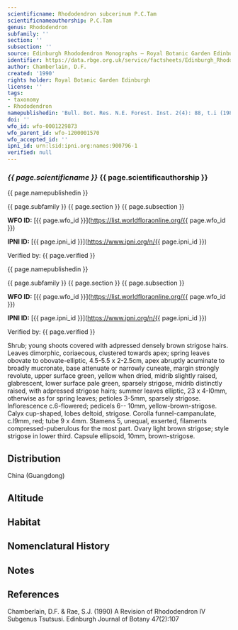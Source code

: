 ```yaml
---
scientificname: Rhododendron subcerinum P.C.Tam
scientificnameauthorship: P.C.Tam
genus: Rhododendron
subfamily: ''
section: ''
subsection: ''
source: Edinburgh Rhododendron Monographs – Royal Botanic Garden Edinburgh
identifier: https://data.rbge.org.uk/service/factsheets/Edinburgh_Rhododendron_Monographs.xhtml
author: Chamberlain, D.F.
created: '1990'
rights holder: Royal Botanic Garden Edinburgh
license: ''
tags:
- taxonomy
- Rhododendron
namepublishedin: 'Bull. Bot. Res. N.E. Forest. Inst. 2(4): 88, t.i (1982)'
doi: ''
wfo_id: wfo-0001229873
wfo_parent_id: wfo-1200001570
wfo_accepted_id: ''
ipni_id: urn:lsid:ipni.org:names:900796-1
verified: null
---
```

### _{{ page.scientificname }}_ {{ page.scientificauthorship }}
 {{ page.namepublishedin }}

{{ page.subfamily }} {{ page.section }} {{ page.subsection }}

**WFO ID:** [{{ page.wfo_id }}](https://list.worldfloraonline.org/{{ page.wfo_id }})

**IPNI ID:** [{{ page.ipni_id }}](https://www.ipni.org/n/{{ page.ipni_id }})

Verified by: {{ page.verified }}

 {{ page.namepublishedin }}

{{ page.subfamily }} {{ page.section }} {{ page.subsection }}

**WFO ID:** [{{ page.wfo_id }}](https://list.worldfloraonline.org/{{ page.wfo_id }})

**IPNI ID:** [{{ page.ipni_id }}](https://www.ipni.org/n/{{ page.ipni_id }})

Verified by: {{ page.verified }}



Shrub; young shoots covered with adpressed densely brown strigose hairs. Leaves dimorphic, coriaecous, clustered towards apex; spring leaves obovate to obovate-elliptic, 4.5-5.5 x 2-2.5cm, apex abruptly acuminate to broadly mucronate, base attenuate or narrowly cuneate, margin strongly revolute, upper surface green, yellow when dried, midrib slightly raised, glabrescent, lower surface pale green, sparsely strigose, midrib distinctly raised, with adpressed strigose hairs; summer leaves elliptic, 23 x 4-I0mm, otherwise as for spring leaves; petioles 3-5mm, sparsely strigose. Inflorescence c.6-flowered; pedicels 6-- 10mm, yellow-brown-strigose. Calyx cup-shaped, lobes deltoid, strigose. Corolla funnel-campanulate, c.l9mm, red; tube 9 x 4mm. Stamens 5, unequal, exserted, filaments compressed-puberulous for the most part. Ovary light brown strigose; style strigose in lower third. Capsule ellipsoid, 10mm, brown-strigose.

## Distribution
China (Guangdong)

## Altitude


## Habitat


## Nomenclatural History

                       
## Notes


## References

Chamberlain, D.F. & Rae, S.J. (1990) A Revision of Rhododendron IV Subgenus Tsutsusi. Edinburgh Journal of Botany 47(2):107
